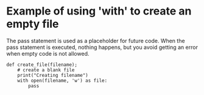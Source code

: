 


# Example of using 'with' to create an empty file

The pass statement is used as a placeholder for future code. When the pass statement is executed, nothing happens, but you avoid getting an error when empty code is not allowed. 

```
def create_file(filename);
    # create a blank file 
    print("Creating filename")
    with open(filename, 'w') as file:
        pass
```
